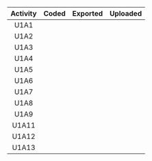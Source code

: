 | Activity | Coded | Exported | Uploaded |
|:--------:|:-----:|:--------:|:--------:|
|   U1A1   |       |          |          |
|   U1A2   |       |          |          |
|   U1A3   |       |          |          |
|   U1A4   |       |          |          |
|   U1A5   |       |          |          |
|   U1A6   |       |          |          |
|   U1A7   |       |          |          |
|   U1A8   |       |          |          |
|   U1A9   |       |          |          |
|  U1A11   |       |          |          |
|  U1A12   |       |          |          |
|  U1A13   |       |          |          |

